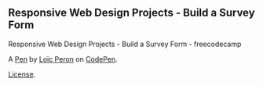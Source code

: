 Responsive Web Design Projects - Build a Survey Form
----------------------------------------------------
Responsive Web Design Projects - Build a Survey Form - freecodecamp

A [Pen](https://codepen.io/loicpw/pen/pqBaew) by [Loïc Peron](https://codepen.io/loicpw) on [CodePen](https://codepen.io).

[License](https://codepen.io/loicpw/pen/pqBaew/license).